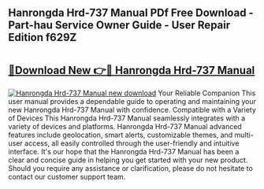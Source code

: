 ## Hanrongda Hrd-737 Manual PDf Free Download - Part-hau Service Owner Guide - User Repair Edition f629Z

# <h2><a href="http://bc34635.oget.top/?id=Hanrongda+Hrd-737+Manual">🔗Download New 👉🔴 Hanrongda Hrd-737 Manual</a></h2>

[![Hanrongda Hrd-737 Manual new download](https://i.imgur.com/5g1atiW.png)](http://bc34635.oget.top/?id=Hanrongda+Hrd-737+Manual)
Your Reliable Companion This user manual provides a dependable guide to operating and maintaining your new Hanrongda Hrd-737 Manual with confidence. Compatible with a Variety of Devices This Hanrongda Hrd-737 Manual seamlessly integrates with a variety of devices and platforms. Hanrongda Hrd-737 Manual advanced features include geolocation, smart alerts, customizable themes, and multi-user access, all easily controlled through the user-friendly and intuitive interface. It's our hope that the Hanrongda Hrd-737 Manual has been a clear and concise guide in helping you get started with your new product. Should you require any assistance or clarification, please do not hesitate to contact our customer support team.
